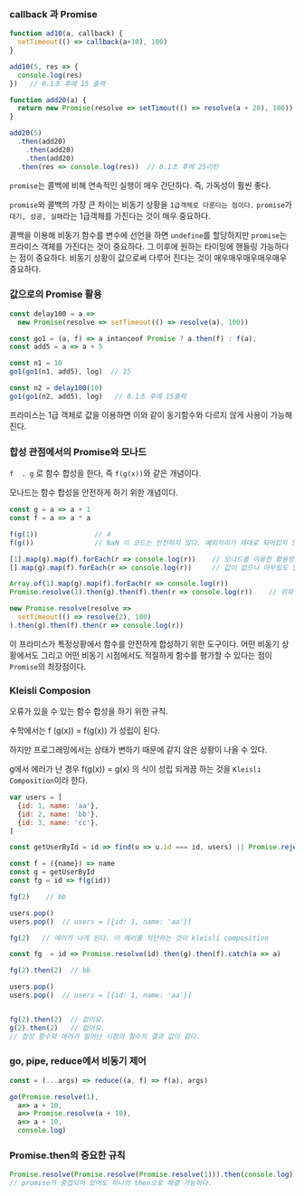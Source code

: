 ### callback 과 Promise

```js
function ad10(a, callback) {
  setTimeout(() => callback(a+10), 100)
}

add10(5, res => {
  console.log(res)
})   // 0.1초 후에 15 출력

function add20(a) {
  return new Promise(resolve => setTimout(() => resolve(a + 20), 100))
}

add20(5)
  .then(add20)
	.then(add20)
	.then(add20)
  .then(res => console.log(res))  // 0.1초 후에 25리턴
```

`promise`는 콜백에 비해 연속적인 실행이 매우 간단하다. 즉, 가독성이 훨씬 좋다.

`promise`와 콜백의 가장 큰 차이는 비동기 상황을 `1급객체로 다룬다는 점이다.`  `promise`가 `대기, 성공, 실패`라는 1급객체를 가진다는 것이 매우 중요하다.

콜백을 이용해 비동기 함수를 변수에 선언을 하면 `undefine`를 할당하지만 `promise`는 프라미스 객체를 가진다는 것이 중요하다. 그 이후에 원하는 타이밍에 핸들링 가능하다는 점이 중요하다. 비동기 상황이 값으로써 다루어 진다는 것이 매우매우매우매우매우 중요하다.

### 값으로의 Promise 활용

```js
const delay100 = a => 
  new Promise(resolve => setTimeout(() => resolve(a), 100))

const go1 = (a, f) => a intanceof Promise ? a.then(f) : f(a);
const add5 = a => a + 5

const n1 = 10
go1(go1(n1, add5), log)  // 15

const n2 = delay100(10)
go1(go1(n2, add5), log)   // 0.1초 후에 15출력 
```

프라미스는 1급 객체로 값을 이용하면 이와 같이 동기함수와 다르지 않게 사용이 가능해진다.

### 합성 관점에서의 Promise와 모나드

`f  . g` 로 함수 합성을 한다, 즉 `f(g(x))`와 같은 개념이다.

모나드는 함수 합성을 안전하게 하기 위한 개념이다.

``` js
const g = a => a + 1
const f = a => a * a

f(g(1))              // 4
f(g())               // NaN 이 코드는 안전하지 않다. 예외처리가 제대로 되어있지 않기 때문이다.

[1].map(g).map(f).forEach(r => console.log(r))    // 모나드를 이용한 활용방법이다.
[].map(g).map(f).forEach(r => console.log(r))     // 값이 없으니 아무일도 일어나지 않는다. 즉 안전하다

Array.of(1).map(g).map(f).forEach(r => console.log(r))            
Promise.resolve(1).then(g).then(f).then(r => console.log(r))    // 위와 형태가 유사하다

new Promise.resolve(resolve => 
  setTimeout(() => resolve(2), 100)
).then(g).then(f).then(r => console.log(r)) 
```

이 프라미스가 특정상황에서 함수를 안전하게 합성하기 위한 도구이다. 어떤 비동기 상황에서도 그리고 어떤 비동기 시점에서도 적절하게 함수를 평가할 수 있다는 점이 `Promise`의 최장점이다.

### Kleisli Composion

오류가 있을 수 있는 함수 합성을 하기 위한 규칙. 

수학에서는 f (g(x)) = f(g(x)) 가 성립이 된다.

하지만 프로그래밍에서는 상태가 변하기 때문에 같지 않은 상황이 나올 수 있다.

 g에서 에러가 난 경우 f(g(x)) = g(x) 의 식이 성립 되게끔 하는 것을 `Kleisli Composition`이라 한다.

```js
var users = [
  {id: 1, name: 'aa'},
  {id: 2, name: 'bb'},
  {id: 3, name: 'cc'},
]

const getUserById = id => find(u => u.id === id, users) || Promise.reject('없어요!');

const f = ({name}) => name
const g = getUserById
const fg = id => f(g(id))

fg(2)    // bb

users.pop()
users.pop()  // users = [{id: 1, name: 'aa'}] 

fg(2)   // 에러가 나게 된다. 이 에러를 차단하는 것이 kleisli composition

const fg  = id => Promise.resolve(id).then(g).then(f).catch(a => a)

fg(2).then(2)  // bb

users.pop()
users.pop()  // users = [{id: 1, name: 'aa'}]


fg(2).then(2)  // 없어요.
g(2).then(2)   // 없어요.
// 합성 함수와 에러가 일어난 시점의 함수의 결과 값이 같다.
```

### go, pipe, reduce에서 비동기 제어

```js
const = (...args) => reduce((a, f) => f(a), args)

go(Promise.resolve(1),
  a=> a + 10,
  a=> Promise.resolve(a + 10),
  a=> a + 10,
  console.log)
```

### Promise.then의 중요한 규칙

```js
Promise.resolve(Promise.resolve(Promise.resolve(1))).then(console.log)
// promise가 중첩되어 있어도 하나의 then으로 해결 가능하다.
```

